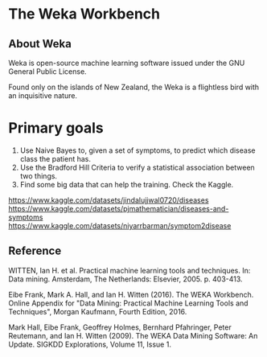 # The Weka Workbench

## About Weka

Weka is open-source machine learning software issued under the GNU General Public License.

Found only on the islands of New Zealand, the Weka is a flightless bird with an inquisitive nature.

# Primary goals

1. Use Naive Bayes to, given a set of symptoms, to predict which disease class the patient has.  
2. Use the Bradford Hill Criteria to verify a statistical association between two things.  
3. Find some big data that can help the training. Check the Kaggle.

https://www.kaggle.com/datasets/jindalujjwal0720/diseases  
https://www.kaggle.com/datasets/pjmathematician/diseases-and-symptoms  
https://www.kaggle.com/datasets/niyarrbarman/symptom2disease  



## Reference

WITTEN, Ian H. et al. Practical machine learning tools and techniques. In: Data mining. Amsterdam, The Netherlands: Elsevier, 2005. p. 403-413.

Eibe Frank, Mark A. Hall, and Ian H. Witten (2016). The WEKA Workbench. Online Appendix for "Data Mining: Practical Machine Learning Tools and Techniques", Morgan Kaufmann, Fourth Edition, 2016.  

Mark Hall, Eibe Frank, Geoffrey Holmes, Bernhard Pfahringer, Peter Reutemann, and Ian H. Witten (2009). The WEKA Data Mining Software: An Update. SIGKDD Explorations, Volume 11, Issue 1.  